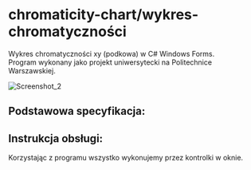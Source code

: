 # chromaticity-chart/wykres-chromatyczności
Wykres chromatyczności xy (podkowa) w C# Windows Forms. <br/>
Program wykonany jako projekt uniwersytecki na Politechnice Warszawskiej.

![Screenshot_2](https://user-images.githubusercontent.com/123904190/216018743-9dfcc4f2-5e5c-4db6-a112-a428e6025a5f.png)

## Podstawowa specyfikacja:

## Instrukcja obsługi:
Korzystając z programu wszystko wykonujemy przez kontrolki w oknie.
